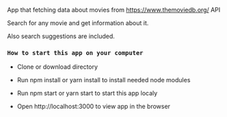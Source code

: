 App that fetching data about movies from https://www.themoviedb.org/ API

Search for any movie and get information about it. 

Also search suggestions are included.

### `How to start this app on your computer`

- Clone or download directory

- Run npm install or yarn install to install needed node modules 

- Run npm start or yarn start to start this app localy 

- Open http://localhost:3000 to view app in the browser
